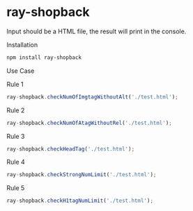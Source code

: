 # ray-shopback
Input should be a HTML file, the result will print in the console.

Installation
```Bash
npm install ray-shopback
```
Use Case

Rule 1
```Node.js
ray-shopback.checkNumOfImgtagWithoutAlt('./test.html');
```

Rule 2
```Node.js
ray-shopback.checkNumOfAtagWithoutRel('./test.html');
```

Rule 3
```Node.js
ray-shopback.checkHeadTag('./test.html');
```

Rule 4
```Node.js
ray-shopback.checkStrongNumLimit('./test.html');
```

Rule 5
```Node.js
ray-shopback.checkH1tagNumLimit('./test.html');
```
